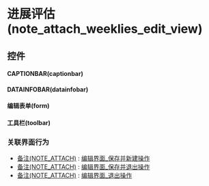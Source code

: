 # 进展评估(note_attach_weeklies_edit_view)  <!-- {docsify-ignore-all} -->



## 控件
#### CAPTIONBAR(captionbar)
#### DATAINFOBAR(datainfobar)
#### 编辑表单(form)
#### 工具栏(toolbar)


### 关联界面行为
  * [备注(NOTE_ATTACH)](module/crm/note_attach) : [编辑界面_保存并新建操作](module/crm/note_attach#界面行为)
  * [备注(NOTE_ATTACH)](module/crm/note_attach) : [编辑界面_保存并退出操作](module/crm/note_attach#界面行为)
  * [备注(NOTE_ATTACH)](module/crm/note_attach) : [编辑界面_退出操作](module/crm/note_attach#界面行为)

<script>
 const { createApp } = Vue
  createApp({
    data() {
      return {

      }
    }
  }).use(ElementPlus).mount('#app')
</script>